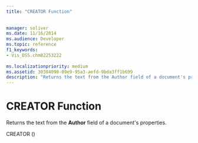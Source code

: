 ```yaml
---
title: "CREATOR Function"
 
 
manager: soliver
ms.date: 11/16/2014
ms.audience: Developer
ms.topic: reference
f1_keywords:
- Vis_DSS.chm82253222
 
ms.localizationpriority: medium
ms.assetid: 30384098-09e9-95a3-aefd-9bda3ff1b699
description: "Returns the text from the Author field of a document's properties."
---
```


# CREATOR Function

Returns the text from the **Author** field of a document's properties. 
  
CREATOR () 
  


